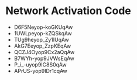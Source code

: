 # Network Activation Code
* D6F5Neyop-koGKUqAw
* 1UWLpeyop-kZQSkqAw
* TUg9heyop_Zy1IUqAw
* AkG7Eeyop_ZzpKEqAw
* QCZJ4Oyop9Cx2aQqAw
* B7WYh-yop9JVWsEqAw
* P_i_-uyop9IC8S0qAw
* APrUS-yop9IDr1cqAw